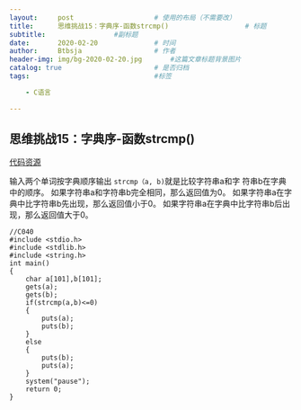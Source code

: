 ```yaml
---
layout:     post   				    # 使用的布局（不需要改）
title:      思维挑战15：字典序-函数strcmp()				    # 标题 
subtitle:                 #副标题
date:       2020-02-20				# 时间
author:     Btbsja					# 作者
header-img: img/bg-2020-02-20.jpg 	    #这篇文章标题背景图片
catalog: true 						# 是否归档
tags:								#标签

    - C语言

---
```

思维挑战15：字典序-函数strcmp()
-

[代码资源](https://download.csdn.net/download/Btbsja/12155132)

输入两个单词按字典顺序输出
```strcmp（a, b)```就是比较字符串a和字
符串b在字典中的顺序。
如果字符串a和字符串b完全相同，那么返回值为0。
如果字符串a在字典中比字符串b先出现，那么返回值小于0。
如果字符串a在字典中比字符串b后出现，那么返回值大于0。

    //C040
    #include <stdio.h>
    #include <stdlib.h>
    #include <string.h>
    int main()
    {
        char a[101],b[101];
        gets(a);
        gets(b);
        if(strcmp(a,b)<=0)
        {
            puts(a);
            puts(b);
        }
        else
        {
            puts(b);
            puts(a);
        }
        system("pause");
        return 0;
    }